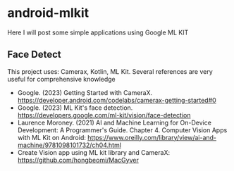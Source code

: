# android-mlkit
Here I will post some simple applications using Google ML KIT
## Face Detect
This project uses: Camerax, Kotlin, ML Kit. Several references are very useful for comprehensive knowledge
  - Google. (2023) Getting Started with CameraX. https://developer.android.com/codelabs/camerax-getting-started#0	
  - Google. (2023) ML Kit's face detection. https://developers.google.com/ml-kit/vision/face-detection
  - Laurence Moroney. (2021) AI and Machine Learning for On-Device Development: A Programmer's Guide. Chapter 4. Computer Vision Apps with ML Kit on Android: https://www.oreilly.com/library/view/ai-and-machine/9781098101732/ch04.html
  - Create Vision app using ML kit library and CameraX: https://github.com/hongbeomi/MacGyver
